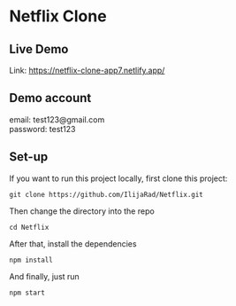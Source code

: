 # Netflix Clone

## Live Demo
Link: https://netflix-clone-app7.netlify.app/

## Demo account
<div color="black">email: test123@gmail.com</div>
password: test123

## Set-up
If you want to run this project locally, first clone this project:
```
git clone https://github.com/IlijaRad/Netflix.git
```
Then change the directory into the repo
```
cd Netflix
```
After that, install the dependencies
```
npm install
```
And finally, just run
```
npm start
```
